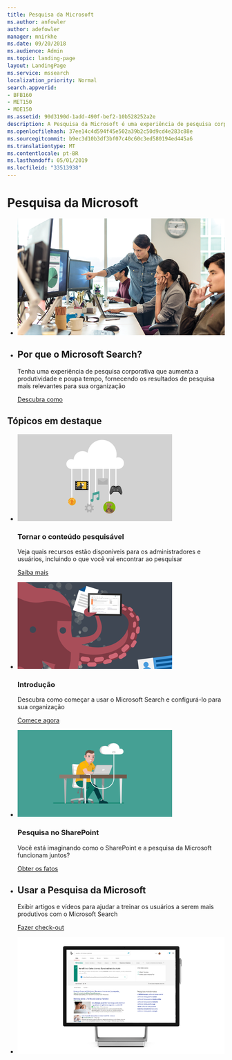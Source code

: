 ```yaml
---
title: Pesquisa da Microsoft
ms.author: anfowler
author: adefowler
manager: mnirkhe
ms.date: 09/20/2018
ms.audience: Admin
ms.topic: landing-page
layout: LandingPage
ms.service: mssearch
localization_priority: Normal
search.appverid:
- BFB160
- MET150
- MOE150
ms.assetid: 90d3190d-1add-490f-bef2-10b528252a2e
description: A Pesquisa da Microsoft é uma experiência de pesquisa corporativa que aumenta a produtividade e poupa tempo, fornecendo os resultados de pesquisa mais relevantes para sua organização
ms.openlocfilehash: 37ee14c4d594f45e502a39b2c50d9cd4e283c88e
ms.sourcegitcommit: b9ec3d10b3df3bf07c40c60c3ed580194ed445a6
ms.translationtype: MT
ms.contentlocale: pt-BR
ms.lasthandoff: 05/01/2019
ms.locfileid: "33513938"
---
```

# <a name="microsoft-search"></a>Pesquisa da Microsoft

<ul class="panelContent cardsW cols cols2">
    <li>
        <div class="cardSize">
            <div class="cardPadding">
                <div class="card">
                    <div class="cardImageOuter">
                        <div class="cardImage">
                            <img src="media/a40fcb56-f0f9-4924-ae36-eb0a370665e3.png" alt="People in an office, one pointing at something on a screen." />
                        </div>
                    </div>
                    <div class="cardText">
                    </div>
                </div>
            </div>
        </div>
    </li>
    <li>
        <div class="cardSize">
            <div class="cardPadding">
                <div class="card">
                    <div class="cardText">
                        <h2>Por que o Microsoft Search?</h2>
                        <p>Tenha uma experiência de pesquisa corporativa que aumenta a produtividade e poupa tempo, fornecendo os resultados de pesquisa mais relevantes para sua organização</p>
                        <p><a href="overview-microsoft-search.md">Descubra como</a></p>
                    </div>
                </div>
            </div>
        </div>
    </li>
</ul>

<h2>Tópicos em destaque</h2>

<ul class="panelContent cardsW">
    <li>
        <div class="cardSize">
            <div class="cardPadding">
                <div class="card">
                    <div class="cardImageOuter">
                        <div class="cardImage">
                            <img src="media/651172f9-f9b6-4fbe-89f3-8adf6450cd7f.png" alt="Features included in Microsoft Search" />
                        </div>
                    </div>
                    <div class="cardText">
                        <h3>Tornar o conteúdo pesquisável</h3>
                        <p>Veja quais recursos estão disponíveis para os administradores e usuários, incluindo o que você vai encontrar ao pesquisar</p>
                        <p><a href="make-content-easy-to-find.md">Saiba mais</a></p>
                    </div>
                </div>
            </div>
        </div>
    </li>
    <li>
        <div class="cardSize">
            <div class="cardPadding">
                <div class="card">
                    <div class="cardImageOuter">
                        <div class="cardImage">
                            <img src="media/60a078b4-166d-42f4-a3b9-91c04c9001f0.png" alt="Quick for admins to set up and configure" />
                        </div>
                    </div>
                    <div class="cardText">
                        <h3>Introdução</h3>
                        <p>Descubra como começar a usar o Microsoft Search e configurá-lo para sua organização</p>
                        <p><a href="setup-microsoft-search.md">Comece agora</a></p>
                    </div>
                </div>
            </div>
        </div>
    </li>
    <li>
        <div class="cardSize">
            <div class="cardPadding">
                <div class="card">
                    <div class="cardImageOuter">
                        <div class="cardImage">
                            <img src="media/d696a83a-6322-477a-befd-4ad102b8204d.png" alt="Frequently asked questions about Microsoft Search" />
                        </div>
                    </div>
                    <div class="cardText">
                        <h3>Pesquisa no SharePoint</h3>
                        <p>Você está imaginando como o SharePoint e a pesquisa da Microsoft funcionam juntos?</p>
                        <p><a href="get-started-search-in-sharepoint-online.md">Obter os fatos</a></p>
                    </div>
                </div>
            </div>
        </div>
    </li>
</ul>

<ul class="panelContent cardsW cols cols2">
    <li>
        <div class="cardSize">
            <div class="cardPadding">
                <div class="card">
                    <div class="cardText">
                        <h2>Usar a Pesquisa da Microsoft</h2>
                        <p>Exibir artigos e vídeos para ajudar a treinar os usuários a serem mais produtivos com o Microsoft Search </p>
                        <p><a href="https://go.microsoft.com/fwlink/?linkid=2090946">Fazer check-out</a></p>
                    </div>
                </div>
            </div>
        </div>
    </li>
    <li>
        <div class="cardSize">
            <div class="cardPadding">
                <div class="card">
                    <div class="cardImageOuter">
                        <div class="cardImage">
                            <img src="media/c8456838-c6db-41f7-9e84-eebfd9c5b0b8.png" alt="How work results appear in Bing" />
                        </div>
                    </div>
                    <div class="cardText">
                    </div>
                </div>
            </div>
        </div>
    </li>
</ul>

